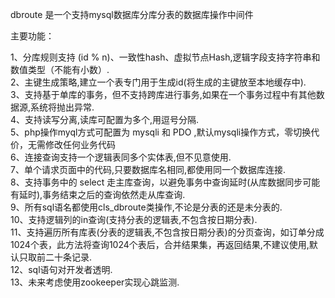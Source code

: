 dbroute 是一个支持mysql数据库分库分表的数据库操作中间件

主要功能：

1、分库规则支持 (id % n)、一致性hash、虚拟节点Hash,逻辑字段支持字符串和数值类型（不能有小数）.<br>
2、主键生成策略,建立一个表专门用于生成id(将生成的主键放至本地缓存中).<br>
3、支持基于单库的事务，但不支持跨库进行事务,如果在一个事务过程中有其他数据源,系统将抛出异常.<br>
4、支持读写分离,读库可配置为多个,用逗号分隔.<br>
5、php操作myql方式可配置为 mysqli 和 PDO ,默认mysqli操作方式，零切换代价，无需修改任何业务代码<br>
6、连接查询支持一个逻辑表同多个实体表,但不见意使用.<br>
7、单个请求页面中的代码,只要数据库名相同,都使用同一个数据库连接.<br>
8、支持事务中的 select 走主库查询，以避免事务中查询延时(从库数据同步可能有延时),事务结束之后的查询依然走从库查询.<br>
9、所有sql语名都使用cls_dbroute类操作,不论是分表的还是未分表的.<br>
10、支持逻辑列的in查询(支持分表的逻辑表,不包含按日期分表).<br>
11、支持遍历所有库表(分表的逻辑表,不包含按日期分表)的分页查询，如订单分成1024个表，此方法将查询1024个表后，合并结果集，再返回结果,不建议使用,默认只取前二十条记录.<br>
12、sql语句对开发者透明.<br>
13、未来考虑使用zookeeper实现心跳监测.<br>
